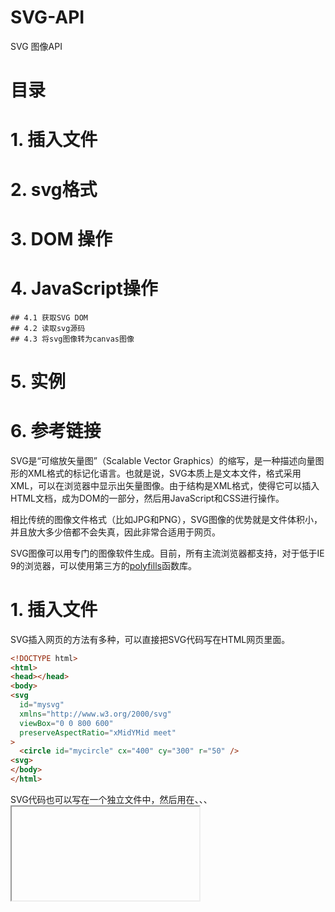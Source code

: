 # SVG-API
SVG 图像API
# 目录
  # 1. 插入文件
  # 2. svg格式
  # 3. DOM 操作
  # 4. JavaScript操作
    ## 4.1 获取SVG DOM
    ## 4.2 读取svg源码
    ## 4.3 将svg图像转为canvas图像
  # 5. 实例
  # 6. 参考链接
SVG是“可缩放矢量图”（Scalable Vector Graphics）的缩写，是一种描述向量图形的XML格式的标记化语言。也就是说，SVG本质上是文本文件，格式采用XML，可以在浏览器中显示出矢量图像。由于结构是XML格式，使得它可以插入HTML文档，成为DOM的一部分，然后用JavaScript和CSS进行操作。

相比传统的图像文件格式（比如JPG和PNG），SVG图像的优势就是文件体积小，并且放大多少倍都不会失真，因此非常合适用于网页。

SVG图像可以用专门的图像软件生成。目前，所有主流浏览器都支持，对于低于IE 9的浏览器，可以使用第三方的[polyfills](https://github.com/Modernizr/Modernizr/wiki/HTML5-Cross-browser-Polyfills#svg)函数库。

# 1. 插入文件
SVG插入网页的方法有多种，可以直接把SVG代码写在HTML网页里面。
```html
<!DOCTYPE html>
<html>
<head></head>
<body>
<svg
  id="mysvg"
  xmlns="http://www.w3.org/2000/svg"
  viewBox="0 0 800 600"
  preserveAspectRatio="xMidYMid meet"
>
  <circle id="mycircle" cx="400" cy="300" r="50" />
<svg>
</body>
</html>
```
SVG代码也可以写在一个独立文件中，然后用在<img>、<object>、<embed>、<iframe>等标签，以及CSS的background-image属性，将这个文件插入网页。
>
```html

<!-- 方法一 -->
<img src="circle.svg">

<!-- 方法二 -->
<object id="object" data="circle.svg" type="image/svg+xml"></object>

<!-- 方法三 -->
<embed id="embed" src="icon.svg" type="image/svg+xml">

<!-- 方法四 -->
<iframe id="iframe" src="icon.svg"></iframe>

```
上面是四种在网页中插入SVG图像的方式。

此外，SVG文件还可以插入其他DOM元素，比如<div>元素，请看下面的例子（使用了jQuery函数库）。

```html
<div id="stage"></div>

<script>
$('#stage').load('icon.svg', function (response) {
  $(this).addClass('svgLoaded');
  if (!response) {
    // 加载失败的处理代码
  }
});
</script>
```
# 2. svg格式
SVG文件采用XML格式，就是普通的文本文件。下面是一个例子。

<svg width="300" height="180">
  <circle cx="30"  cy="50" r="25" />
  <circle cx="90"  cy="50" r="25" class="red" />
  <circle cx="150" cy="50" r="25" class="fancy" />
</svg>
上面的代码定义了三个圆，cx、cy、r属性分别为x坐标、y坐标和半径。利用class属性，可以为这些圆指定样式。

.red {
  fill: red; /* not background-color! */
}

.fancy {
  fill: none;
  stroke: black; /* similar to border-color */
  stroke-width: 3pt; /* similar to border-width */
}
上面代码中，fill属性表示填充色，stroke属性表示描边色，stroke-width属性表示边框宽度。

除了<circle>标签表示圆，SVG文件还可以使用表示其他形状的标签。

<svg>
  <!-- 直线 -->
  <line x1="0" y1="0" x2="200" y2="0" style="stroke:rgb(0,0,0);stroke-width:1"/>
  <!-- 矩形 -->
  <rect x="0" y="0" height="100" width="200" style="stroke: #70d5dd; fill: #dd524b" />
  <!-- 椭圆 -->
  <ellipse cx="60" cy="60" ry="40" rx="20" stroke="black" stroke-width="5" fill="silver"/>  <polygon fill="green" stroke="orange" stroke-width="10" points="350, 75  379,161 469,161 397,215 423,301 350,250 277,301 303,215 231,161 321,161"/><polygon>
  <!-- 多边形 -->
  <polygon points="60,20 100,40 100,80 60,100 20,80 20,40"/>
  <!-- 路径 -->
  <path id="path1" d="M160.143,196c0,0,62.777-28.033,90-17.143c71.428,28.572,73.952-25.987,84.286-21.428" style="fill:none;stroke:2;"></path>
  <!-- 文本 -->
  <text x="250" y="25">Hello World</text>
</svg>
上面代码中，line、rect、ellipse、polygon和path标签，分别表示线条、矩形、椭圆、多边形、路径和文字。

g标签用于将多个形状组成一组（group）。

<svg width='300' height='180'>
  <g transform='translate(5, 15)'>
    <text x="0" y="0">Howdy!</text>
    <path d="M0,50 L50,0 Q100,0 100,50"
      fill="none" stroke-width="3" stroke="black" />
  </g>
</svg>
SVG文件里面还可以插入图片文件。

<svg viewBox="0 0 1 1" width="100" height="100">
  <image xlink:href="path/to/image.jpg"
    width="100%" height="100%"
    preserveAspectRatio="xMidYMid slice"/>
</svg>
上面代码中，viewBox表示长宽比例，这里是1：1（即正方形），第一对width和height表示图形默认的宽和高（CSS代码可以覆盖掉这两个值），xlink:href表示引用图像的来源，第二对width和height表示图像占满整个SVG图形，preserveAspectRatio等于xMidYMid slice，告诉浏览器置中图片，并且删去溢出的部分，更多参数可以参考MDN。

# 3.DOM 操作
如果SVG代码直接写在HTML网页之中，它就成为网页DOM的一部分，可以直接用DOM操作。

<svg
  id="mysvg"
  xmlns="http://www.w3.org/2000/svg"
  viewBox="0 0 800 600"
  preserveAspectRatio="xMidYMid meet"
>
  <circle id="mycircle" cx="400" cy="300" r="50" />
<svg>
上面代码插入网页之后，就可以用CSS定制样式。

circle {
  stroke-width: 5;
  stroke: #f00;
  fill: #ff0;
}

circle:hover {
  stroke: #090;
  fill: #fff;
}
然后，可以用JavaScript代码操作SVG文件。

var mycircle = document.getElementById('mycircle');

mycircle.addEventListener('click', function(e) {
  console.log('circle clicked - enlarging');
  mycircle.setAttributeNS(null, 'r', 60);
}, false);
上面代码指定，如果点击图形，就改写circle元素的r属性。

# 4. JavaScript操作
获取SVG DOM
如果使用<img>标签插入SVG文件，就无法获取SVG DOM。使用<object>、<iframe>、<embed>标签，可以获取SVG DOM。

var svgObject = document.getElementById('object').contentDocument;
var svgIframe = document.getElementById('iframe').contentDocument;
var svgEmbed = document.getElementById('embed').getSVGDocument();
由于SVG文件就是一般的XML文件，因此可以用DOM方法，选取页面元素。

// 改变填充色
document.getElementById('theCircle').style.fill = 'red';

// 改变元素属性
document
.getElementById('theCircle')
.setAttribute('class', 'changedColors');

// 绑定事件回调函数
document
.getElementById('theCircle')
.addEventListener('click', function () {
  console.log('clicked')
});
读取svg源码
由于svg文件就是一个XML代码的文本文件，因此可以通过读取XML代码的方式，读取SVG源码。

假定网页中有一个SVG元素。

<div id="svg-container">
  <svg
    xmlns="http://www.w3.org/2000/svg"
    xmlns:xlink="http://www.w3.org/1999/xlink"
    xml:space="preserve" width="500" height="440"
  >
    <!-- svg code -->
  </svg>
</div>
使用XMLSerializer实例的serializeToString方法，获取svg元素的代码。

var svgString = new XMLSerializer()
  .serializeToString(document.querySelector('svg'));
将svg图像转为canvas图像
首先，需要新建一个Image对象，将svg图像指定到该Image对象的src属性。

var img = new Image();
var svg = new Blob([svgString], {type: "image/svg+xml;charset=utf-8"});

var DOMURL = self.URL || self.webkitURL || self;
var url = DOMURL.createObjectURL(svg);

img.src = url;
然后，当图像加载完成后，再将它绘制到<canvas>元素。

img.onload = function () {
  var canvas = document.getElementById('canvas');
  var ctx = canvas.getContext('2d');
  ctx.drawImage(img, 0, 0);
};
# 5.实例
假定我们要将下面的表格画成图形。

Date	Amount
2014-01-01	$10
2014-02-01	$20
2014-03-01	$40
2014-04-01	$80
上面的图形，可以画成一个坐标系，Date作为横轴，Amount作为纵轴，四行数据画成一个数据点。


<svg width="350" height="160">
  <g class="layer" transform="translate(60,10)">
    <circle r="5" cx="0"   cy="105" />
    <circle r="5" cx="90"  cy="90"  />
    <circle r="5" cx="180" cy="60"  />
    <circle r="5" cx="270" cy="0"   />

    <g class="y axis">
      <line x1="0" y1="0" x2="0" y2="120" />
      <text x="-40" y="105" dy="5">$10</text>
      <text x="-40" y="0"   dy="5">$80</text>
    </g>
    <g class="x axis" transform="translate(0, 120)">
      <line x1="0" y1="0" x2="270" y2="0" />
      <text x="-30"   y="20">January 2014</text>
      <text x="240" y="20">April</text>
    </g>
  </g>
</svg>

# 6. 参考链接
Jon McPartland, An introduction to SVG animation  
Alexander Goedde, SVG - Super Vector Graphics  
Joseph Wegner, Learning SVG  
biovisualize, Direct svg to canvas to png conversion  
Tyler Sticka, Cropping Image Thumbnails with SVG  
